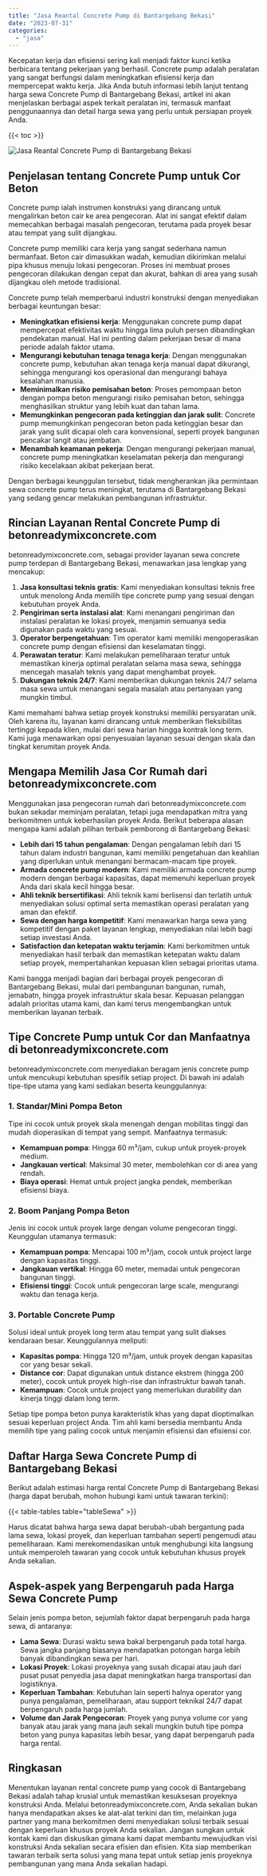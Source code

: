 ```yaml
---
title: "Jasa Reantal Concrete Pump di Bantargebang Bekasi"
date: "2023-07-31"
categories: 
  - "jasa"
---
```


Kecepatan kerja dan efisiensi sering kali menjadi faktor kunci ketika berbicara tentang pekerjaan yang berhasil. Concrete pump adalah peralatan yang sangat berfungsi dalam meningkatkan efisiensi kerja dan mempercepat waktu kerja. Jika Anda butuh informasi lebih lanjut tentang harga sewa Concrete Pump di Bantargebang Bekasi, artikel ini akan menjelaskan berbagai aspek terkait peralatan ini, termasuk manfaat penggunaannya dan detail harga sewa yang perlu untuk persiapan proyek Anda.

{{< toc >}}

![Jasa Reantal Concrete Pump di Bantargebang Bekasi](https://betoncor8.github.io/pump/concrete-pump%20(15).png)

## Penjelasan tentang Concrete Pump untuk Cor Beton

Concrete pump ialah instrumen konstruksi yang dirancang untuk mengalirkan beton cair ke area pengecoran. Alat ini sangat efektif dalam memecahkan berbagai masalah pengecoran, terutama pada proyek besar atau tempat yang sulit dijangkau.

Concrete pump memiliki cara kerja yang sangat sederhana namun bermanfaat. Beton cair dimasukkan wadah, kemudian dikirimkan melalui pipa khusus menuju lokasi pengecoran. Proses ini membuat proses pengecoran dilakukan dengan cepat dan akurat, bahkan di area yang susah dijangkau oleh metode tradisional.

Concrete pump telah memperbarui industri konstruksi dengan menyediakan berbagai keuntungan besar:

- **Meningkatkan efisiensi kerja**: Menggunakan concrete pump dapat mempercepat efektivitas waktu hingga lima puluh persen dibandingkan pendekatan manual. Hal ini penting dalam pekerjaan besar di mana periode adalah faktor utama.
- **Mengurangi kebutuhan tenaga tenaga kerja**: Dengan menggunakan concrete pump, kebutuhan akan tenaga kerja manual dapat dikurangi, sehingga mengurangi kos operasional dan mengurangi bahaya kesalahan manusia.
- **Meminimalkan risiko pemisahan beton**: Proses pemompaan beton dengan pompa beton mengurangi risiko pemisahan beton, sehingga menghasilkan struktur yang lebih kuat dan tahan lama.
- **Memungkinkan pengecoran pada ketinggian dan jarak sulit**: Concrete pump memungkinkan pengecoran beton pada ketinggian besar dan jarak yang sulit dicapai oleh cara konvensional, seperti proyek bangunan pencakar langit atau jembatan.
- **Menambah keamanan pekerja**: Dengan mengurangi pekerjaan manual, concrete pump meningkatkan keselamatan pekerja dan mengurangi risiko kecelakaan akibat pekerjaan berat.

Dengan berbagai keunggulan tersebut, tidak mengherankan jika permintaan sewa concrete pump terus meningkat, terutama di Bantargebang Bekasi yang sedang gencar melakukan pembangunan infrastruktur.

## Rincian Layanan Rental Concrete Pump di betonreadymixconcrete.com

betonreadymixconcrete.com, sebagai provider layanan sewa concrete pump terdepan di Bantargebang Bekasi, menawarkan jasa lengkap yang mencakup:

1. **Jasa konsultasi teknis gratis**: Kami menyediakan konsultasi teknis free untuk menolong Anda memilih tipe concrete pump yang sesuai dengan kebutuhan proyek Anda.
2. **Pengiriman serta instalasi alat**: Kami menangani pengiriman dan instalasi peralatan ke lokasi proyek, menjamin semuanya sedia digunakan pada waktu yang sesuai.
3. **Operator berpengetahuan**: Tim operator kami memiliki mengoperasikan concrete pump dengan efisiensi dan keselamatan tinggi.
4. **Perawatan teratur**: Kami melakukan pemeliharaan teratur untuk memastikan kinerja optimal peralatan selama masa sewa, sehingga mencegah masalah teknis yang dapat menghambat proyek.
5. **Dukungan teknis 24/7**: Kami memberikan dukungan teknis 24/7 selama masa sewa untuk menangani segala masalah atau pertanyaan yang mungkin timbul.

Kami memahami bahwa setiap proyek konstruksi memiliki persyaratan unik. Oleh karena itu, layanan kami dirancang untuk memberikan fleksibilitas tertinggi kepada klien, mulai dari sewa harian hingga kontrak long term. Kami juga menawarkan opsi penyesuaian layanan sesuai dengan skala dan tingkat kerumitan proyek Anda.

## Mengapa Memilih Jasa Cor Rumah dari betonreadymixconcrete.com

Menggunakan jasa pengecoran rumah dari betonreadymixconcrete.com bukan sekadar meminjam peralatan, tetapi juga mendapatkan mitra yang berkomitmen untuk keberhasilan proyek Anda. Berikut beberapa alasan mengapa kami adalah pilihan terbaik pemborong di Bantargebang Bekasi:

- **Lebih dari 15 tahun pengalaman**: Dengan pengalaman lebih dari 15 tahun dalam industri bangunan, kami memiliki pengetahuan dan keahlian yang diperlukan untuk menangani bermacam-macam tipe proyek.
- **Armada concrete pump modern**: Kami memiliki armada concrete pump modern dengan berbagai kapasitas, dapat memenuhi keperluan proyek Anda dari skala kecil hingga besar.
- **Ahli teknik bersertifikasi**: Ahli teknik kami berlisensi dan terlatih untuk menyediakan solusi optimal serta memastikan operasi peralatan yang aman dan efektif.
- **Sewa dengan harga kompetitif**: Kami menawarkan harga sewa yang kompetitif dengan paket layanan lengkap, menyediakan nilai lebih bagi setiap investasi Anda.
- **Satisfaction dan ketepatan waktu terjamin**: Kami berkomitmen untuk menyediakan hasil terbaik dan memastikan ketepatan waktu dalam setiap proyek, mempertahankan kepuasan klien sebagai prioritas utama.

Kami bangga menjadi bagian dari berbagai proyek pengecoran di Bantargebang Bekasi, mulai dari pembangunan bangunan, rumah, jemabatn, hingga proyek infrastruktur skala besar. Kepuasan pelanggan adalah prioritas utama kami, dan kami terus mengembangkan untuk memberikan layanan terbaik.

## Tipe Concrete Pump untuk Cor dan Manfaatnya di betonreadymixconcrete.com

betonreadymixconcrete.com menyediakan beragam jenis concrete pump untuk mencukupi kebutuhan spesifik setiap project. Di bawah ini adalah tipe-tipe utama yang kami sediakan beserta keunggulannya:

### 1\. Standar/Mini Pompa Beton

Tipe ini cocok untuk proyek skala menengah dengan mobilitas tinggi dan mudah dioperasikan di tempat yang sempit. Manfaatnya termasuk:

- **Kemampuan pompa**: Hingga 60 m³/jam, cukup untuk proyek-proyek medium.
- **Jangkauan vertical**: Maksimal 30 meter, membolehkan cor di area yang rendah.
- **Biaya operasi**: Hemat untuk project jangka pendek, memberikan efisiensi biaya.

### 2\. Boom Panjang Pompa Beton

Jenis ini cocok untuk proyek large dengan volume pengecoran tinggi. Keunggulan utamanya termasuk:

- **Kemampuan pompa**: Mencapai 100 m³/jam, cocok untuk project large dengan kapasitas tinggi.
- **Jangkauan vertikal**: Hingga 60 meter, memadai untuk pengecoran bangunan tinggi.
- **Efisiensi tinggi**: Cocok untuk pengecoran large scale, mengurangi waktu dan tenaga kerja.

### 3\. Portable Concrete Pump

Solusi ideal untuk proyek long term atau tempat yang sulit diakses kendaraan besar. Keunggulannya meliputi:

- **Kapasitas pompa**: Hingga 120 m³/jam, untuk proyek dengan kapasitas cor yang besar sekali.
- **Distance cor**: Dapat digunakan untuk distance ekstrem (hingga 200 meter), cocok untuk proyek high-rise dan infrastruktur bawah tanah.
- **Kemampuan**: Cocok untuk project yang memerlukan durability dan kinerja tinggi dalam long term.

Setiap tipe pompa beton punya karakteristik khas yang dapat dioptimalkan sesuai keperluan project Anda. Tim ahli kami bersedia membantu Anda memilih tipe yang paling cocok untuk menjamin efisiensi dan efisiensi cor.

## Daftar Harga Sewa Concrete Pump di Bantargebang Bekasi

Berikut adalah estimasi harga rental Concrete Pump di Bantargebang Bekasi (harga dapat berubah, mohon hubungi kami untuk tawaran terkini):

{{< table-tables table="tableSewa" >}}

Harus dicatat bahwa harga sewa dapat berubah-ubah bergantung pada lama sewa, lokasi proyek, dan keperluan tambahan seperti pengemudi atau pemeliharaan. Kami merekomendasikan untuk menghubungi kita langsung untuk memperoleh tawaran yang cocok untuk kebutuhan khusus proyek Anda sekalian.

## Aspek-aspek yang Berpengaruh pada Harga Sewa Concrete Pump

Selain jenis pompa beton, sejumlah faktor dapat berpengaruh pada harga sewa, di antaranya:

- **Lama Sewa**: Durasi waktu sewa bakal berpengaruh pada total harga. Sewa jangka panjang biasanya mendapatkan potongan harga lebih banyak dibandingkan sewa per hari.
- **Lokasi Proyek**: Lokasi proyeknya yang susah dicapai atau jauh dari pusat pusat penyedia jasa dapat meningkatkan harga transportasi dan logistiknya.
- **Keperluan Tambahan**: Kebutuhan lain seperti halnya operator yang punya pengalaman, pemeliharaan, atau support teknikal 24/7 dapat berpengaruh pada harga jumlah.
- **Volume dan Jarak Pengecoran**: Proyek yang punya volume cor yang banyak atau jarak yang mana jauh sekali mungkin butuh tipe pompa beton yang punya kapasitas lebih besar, yang dapat berpengaruh pada harga rental.

## Ringkasan

Menentukan layanan rental concrete pump yang cocok di Bantargebang Bekasi adalah tahap krusial untuk memastikan kesuksesan proyeknya konstruksi Anda. Melalui betonreadymixconcrete.com, Anda sekalian bukan hanya mendapatkan akses ke alat-alat terkini dan tim, melainkan juga partner yang mana berkomitmen demi menyediakan solusi terbaik sesuai dengan keperluan khusus proyek Anda sekalian. Jangan sungkan untuk kontak kami dan diskusikan gimana kami dapat membantu mewujudkan visi konstruksi Anda sekalian secara efisien dan efisien. Kita siap memberikan tawaran terbaik serta solusi yang mana tepat untuk setiap jenis proyeknya pembangunan yang mana Anda sekalian hadapi.
